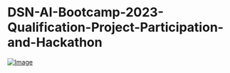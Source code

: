 # DSN-AI-Bootcamp-2023-Qualification-Project-Participation-and-Hackathon

[![Image](https://github.com/DataScienceNigeria/DSN-AI-Bootcamp-2023-Qualification-Project-Participation-and-Hackathon/blob/main/images/MicrosoftTeams-image(15)(2).png?raw=true)]()

